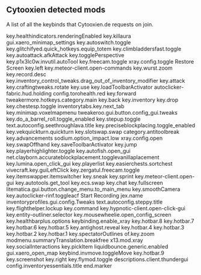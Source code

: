 ## Cytooxien detected mods

A list of all the keybinds that Cytooxien.de requests on join.

key.healthindicators.renderingEnabled
key.killaura
gui.xaero_minimap_settings
key.autoswitch.toggle
key.glitchifyed.quick_hotkeys.equip_totem
key.climbladdersfast.toggle
key.autoattack.afkAttack
key.togglePerspective
key.p1x3lc0w.invutil.autoTool
key.freecam.toggle
xray.config.toggle
Restore Screen
key.left
key.meteor-client.open-commands
key.wurst.zoom
key.record.desc
key.inventory_control_tweaks.drag_out_of_inventory_modifier
key.attack
key.craftingtweaks.rotate
key.use
key.loadToolbarActivator
autoclicker-fabric.hud.holding
config.torohealth.red
key.forward
tweakermore.hotkeys.category.main
key.back
key.inventory
key.drop
key.chestesp.toggle
inventorytabs.key.next_tab
key.minimap.voxelmapmenu
tweakeroo.gui.button.config_gui.tweaks
key.do_a_barrel_roll.toggle_enabled
key.stepup.toggle
text.autoconfig.seethroughlava.title
key.preciseblockplacing.toggle_enabled
key.vekquickturn.quickturn
key.slotswap.swap
category.antitoolbreak
key.advancements
sodium.option_impact.low
xray.config.open
key.swapOffhand
key.saveToolbarActivator
key.jump
key.playerhighlighter.toggle
key.autofish.open_gui
net.clayborn.accurateblockplacement.togglevanillaplacement
key.lumina.open_click_gui
key.playerlist
key.easierchests.sortchest
vivecraft.key.guiLeftClick
key.zergatul.freecam.toggle
key.itemswapper.itemswitcher
key.sneak
key.sprint
key.meteor-client.open-gui
key.autotools.get_tool
key.ecs.swap
key.chat
key.fullscreen
litematica.gui.button.change_menu.to_main_menu
key.smoothCamera
key.autoclicker-rinf.toggleacf
Start Recording
jex.name
inventoryprofiles.gui.config.Tweaks
text.autoconfig.steppy.title
key.flighthelper.lockup
key.command
key.hypnotic-client.open-click-gui
key.entity-outliner.selector
key.mousewheelie.open_config_screen
key.healthbarplus.options
keybinding.enable_xray
key.hotbar.8
key.hotbar.7
key.hotbar.6
key.hotbar.5
key.antighost.reveal
key.hotbar.4
key.hotbar.3
key.hotbar.2
key.hotbar.1
key.spectatorOutlines
of.key.zoom
modmenu.summaryTranslation.breakfree
x13.mod.xray
key.socialInteractions
key.pickItem
liquidbounce.generic.enabled
gui.xaero_open_map
keybind.invmove.toggleMove
key.hotbar.9
key.screenshot
key.right
key.flymod.toggle
descriptions.client.thundergui
config.inventoryessentials.title
end.marker
